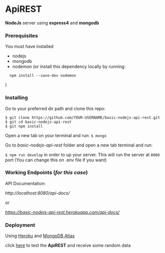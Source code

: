 # ApiREST

**NodeJs** server using **express4** and **mongodb**

### Prerequisites

You must have installed

- nodejs
- mongodb
- nodemon (or install this dependency locally by running: 
```
  npm install --save-dev nodemon
```
)

### Installing

Go to your preferred dir path and clone this repo:

```
$ git clone https://github.com/YOUR-USERNAME/basic-nodejs-api-rest.git
$ git cd basic-nodejs-api-rest
$ git npm install
```

Open a new tab on your terminal and run:
`$ mongo`

Go to _basic-nodejs-api-rest_ folder and open a new tab terminal and run:

`$ npm run develop`
in order to up your server. This will run the server at
`8080` port (You can change this on .env file if you want)

### Working Endpoints (_for this case_)

API Documentation:

*http://localhost:8080/api-docs/*

or

*https://basic-nodejs-api-rest.herokuapp.com/api-docs/*

### Deployment

Using [Heroku](https://www.heroku.com/) and [MongoDB Atlas](https://www.mongodb.com/cloud/atlas)

click [here](https://basic-nodejs-api-rest.herokuapp.com/) to test the **ApiREST** and receive some random data

